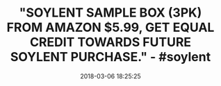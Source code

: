 ---
title: >-
  "SOYLENT SAMPLE BOX (3PK) FROM AMAZON $5.99, GET EQUAL CREDIT TOWARDS FUTURE
  SOYLENT PURCHASE." - #soylent
name: >-
  Soylent Sample Box (get an equal credit toward future purchase of select
  Soylent products)
date: '2018-03-06 18:25:25'
buy_now: >-
  https://www.amazon.com/Soylent-Sample-credit-purchase-products/dp/B01BZV87HK?SubscriptionId=AKIAIA5RBQIWQVTCUEUQ&tag=coldcutdeals-20&linkCode=xm2&camp=2025&creative=165953&creativeASIN=B01BZV87HK
description_markdown: >+
  Soylent Sample Box (get an equal credit toward future purchase of select
  Soylent products)

    - For a limited time, buy this box for $5.99 and receive an equivalent credit toward a future purchase of select products shipped and sold from Amazon.com. See Terms and Conditions below for details.

    - A week after your product ships, you will receive an email with instructions on how to use your promotional credit.

    - Limit one promotional credit per customer. Sample box is available for Prime members only. Offer available for a limited time. Items may vary based on availability.

    - Each box contains 3 samples from participating brands.

tweet_id_str: '971089383930687488'
price: ''
you_save: ''
asin: B01BZV87HK
image: 'https://images-na.ssl-images-amazon.com/images/I/41vMQP0fDEL.jpg'

---